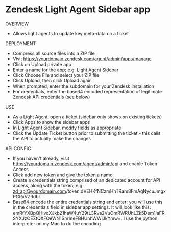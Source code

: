 # Zendesk Light Agent Sidebar app

OVERVIEW

- Allows light agents to update key meta-data on a ticket

DEPLOYMENT

- Compress all source files into a ZIP file
- Visit https://yourdomain.zendesk.com/agent/admin/apps/manage
- Click on Upload private app
- Enter a name for the app; e.g. Light Agent Sidebar
- Click Choose File and select your ZIP file
- Click Upload, then click Upload again
- When prompted, enter the subdomain for your Zendesk installation
- For credentials, enter the base64 encoded representation of legitimate Zendesk API credentials (see below)

USE

- As a Light Agent, open a ticket (sidebar only shows on existing tickets)
- Click Apps to show the sidebar apps
- In Light Agent Sidebar, modify fields as appropriate
- Click the Update Ticket button prior to submitting the ticket - this calls the API to actually make the changes

API CONFIG

- If you haven't already, visit https://yourdomain.zendesk.com/agent/admin/api and enable Token Access
- Click add new token and give the token a name
- Create a credentials string comprised of an dedicated account for API access, along with the token; e.g. zd_api@yourdomain.com/token:dVEHKfNCzmHhTRars8FmAqNycuJmgxPGRxVZRdbl
- Base64 encode the entire credentials string and enter; you will use this in the credentials field in sidebar app settings. It will look like this: emRfYXBpQHlvdXJkb21haW4uY29tL3Rva2VuOmRWRUhLZk5Dem1IaFRSYXJzOEZtQXFOeWN1Sm1neFBHUnhWWlJkYmw=. I use the python interpreter on my Mac to do the encoding.